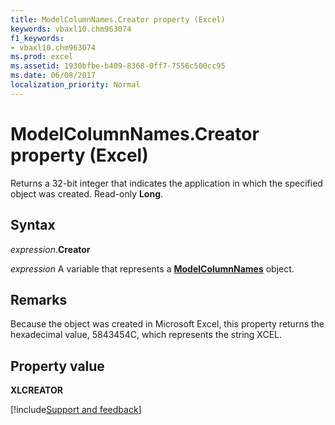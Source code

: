 ```yaml
---
title: ModelColumnNames.Creator property (Excel)
keywords: vbaxl10.chm963074
f1_keywords:
- vbaxl10.chm963074
ms.prod: excel
ms.assetid: 1930bfbe-b409-8368-0ff7-7556c500cc95
ms.date: 06/08/2017
localization_priority: Normal
---
```



# ModelColumnNames.Creator property (Excel)

Returns a 32-bit integer that indicates the application in which the specified object was created. Read-only **Long**.


## Syntax

_expression_.**Creator**

_expression_ A variable that represents a **[ModelColumnNames](Excel.modelcolumnnames.md)** object.


## Remarks

Because the object was created in Microsoft Excel, this property returns the hexadecimal value, 5843454C, which represents the string XCEL.


## Property value

**XLCREATOR**




[!include[Support and feedback](~/includes/feedback-boilerplate.md)]